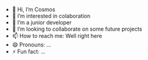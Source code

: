- 👋 Hi, I’m Cosmos
- 👀 I’m interested in colaboration
- 🌱 I’m a junior developer
- 💞️ I’m looking to collaborate on some future projects
- 📫 How to reach me: Well right here
- 😄 Pronouns: ...
- ⚡ Fun fact: ...

<!---
codewithcosmos/codewithcosmos is a ✨ special ✨ repository because its `README.md` (this file) appears on your GitHub profile.
You can click the Preview link to take a look at your changes.
--->
